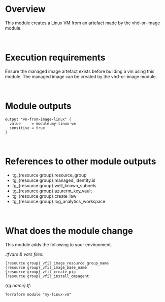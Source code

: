 # Overview

This module creates a Linux VM from an artefact made by the vhd-or-image module.

&nbsp;
# Execution requirements

Ensure the managed image artefact exists before building a vm using this module. The managed image can be created by the vhd-or-image module.

&nbsp;
# Module outputs

```
output "vm-from-image-linux" {
  value     = module.my-linux-vm
  sensitive = true
}
```

&nbsp;
# References to other module outputs

- tg_{resource group}.resource_group
- tg_{resource group}.managed_identity.id
- tg_{resource group}.well_known_subnets
- tg_{resource group}.azurerm_key_vault
- tg_{resource group}.create_law
- tg_{resource group}.log_analytics_workspace


&nbsp;
# What does the module change

This module adds the following to your environment.

*.tfvars & vars files:*
```
{resource group}_vfil_image_resource_group_name
{resource group}_vfil_image_base_name
{resource group}_vfil_create_pip
{resource group}_vfil_install_omsagent

```

*{rg name}.tf:* 
```
Terraform module "my-linux-vm" 
```

